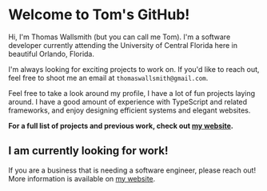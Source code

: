 # Welcome to Tom's GitHub!
Hi, I'm Thomas Wallsmith (but you can call me Tom). I'm a software developer currently attending the University of Central Florida here in beautiful Orlando, Florida.

I'm always looking for exciting projects to work on. If you'd like to reach out, feel free to shoot me an email at `thomaswallsmith@gmail.com`.

Feel free to take a look around my profile, I have a lot of fun projects laying around. I have a good amount of experience with TypeScript and related frameworks, and enjoy designing efficient systems and elegant websites. 

**For a full list of projects and previous work, check out [my website](https://www.thomaswallsmith.com).** 

## I am currently looking for work!
If you are a business that is needing a software engineer, please reach out! More information is available on [my website](https://www.thomaswallsmith.com).
